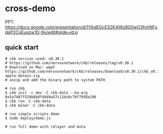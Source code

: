 # cross-demo

PPT: <https://docs.google.com/presentation/d/1YAdEGcESZK4lj6z8G0wO3fvhNFsdqP2CxEuqzw1D-9o/edit#slide=id.p>

## quick start

```
# ckb version used: v0.30.1
# https://github.com/nervosnetwork/ckb/releases/tag/v0.30.1
# Download on Mac: wget https://github.com/nervosnetwork/ckb/releases/download/v0.30.1/ckb_v0.30.1_x86_64-apple-darwin.zip
# unzip and add the binary path to system PATH

# run ckb
$ ckb init -c dev -C ckb-data --ba-arg 0x5a7487f529b8b8fd4d4a57c12dc0c70f7958a196
$ ckb run -C ckb-data
$ ckb miner -C ckb-data

# run simple scripts demo
$ node deploy/demo.js

# run full demo with relayer and muta

```